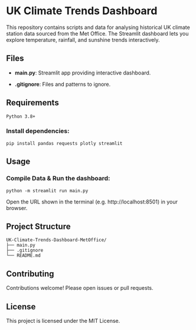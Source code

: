 # UK Climate Trends Dashboard

This repository contains scripts and data for analysing historical UK climate station data sourced from the Met Office. The Streamlit dashboard lets you explore temperature, rainfall, and sunshine trends interactively.

## Files

- **main.py**: Streamlit app providing interactive dashboard.

- **.gitignore**: Files and patterns to ignore.

## Requirements

```
Python 3.8+
```

### Install dependencies:

```
pip install pandas requests plotly streamlit
```

## Usage

### Compile Data & Run the dashboard:

```
python -m streamlit run main.py
```

Open the URL shown in the terminal (e.g. http://localhost:8501) in your browser.

## Project Structure

```
UK-Climate-Trends-Dashboard-MetOffice/
├── main.py
├── .gitignore
└── README.md
```

## Contributing

Contributions welcome! Please open issues or pull requests.

## License

This project is licensed under the MIT License.
